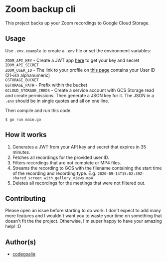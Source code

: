# Zoom backup cli

This project backs up your Zoom recordings to Google Cloud Storage.

## Usage

Use `.env.example` to create a `.env` file or set the environment variables:

`ZOOM_API_KEY` - Create a JWT app [here](https://marketplace.zoom.us/develop/create) to get your key and secret  
`ZOOM_API_SECRET`  
`ZOOM_USER_ID` - The link to your profile on [this page](https://us02web.zoom.us/account/user#/) contains your User ID (21-ish alphanumeric)  
`GSTORAGE_BUCKET`  
`GSTORAGE_PATH` - Prefix within the bucket  
`GCLOUD_STORAGE_CREDS` - Create a service account with GCS Storage read and
create permissions. Then generate a JSON key for it. The JSON in a `.env` should
be in single quotes and all on one line.  

Then compile and run this code.

`$ go run main.go`

## How it works

1. Generates a JWT from your API key and secret that expires in 35 minutes.
1. Fetches all recordings for the provided user ID.
1. Filters recordings that are not complete or MP4 files.
1. Streams the recording to GCS with the filename containing the start time of
   the recording and recording type. E.g. `2020-09-14T15:02:39Z-shared_screen_with_gallery_views.mp4`
1. Deletes all recordings for the meetings that were not filtered out.

## Contributing

Please open an issue before starting to do work. I don't expect to add many more
features and I wouldn't want you to waste your time on something that doesn't
fit the the project. Otherwise, I'm super happy to have your amazing help! :D

## Author(s)

- [codegoalie](https://codegoalie.com) 
